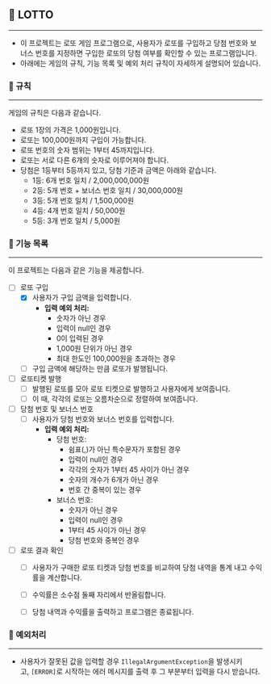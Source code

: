 ## 🎱 LOTTO

---

- 이 프로젝트는 로또 게임 프로그램으로, 사용자가 로또를 구입하고 당첨 번호와 보너스 번호를 지정하면 구입한 로또의 당첨 여부를 확인할 수 있는 프로그램입니다.
- 아래에는 게임의 규칙, 기능 목록 및 예외 처리 규칙이 자세하게 설명되어 있습니다.


### 📌 규칙

---

게임의 규칙은 다음과 같습니다.

- 로또 1장의 가격은 1,000원입니다.
- 로또는 100,000원까지 구입이 가능합니다.
- 로또 번호의 숫자 범위는 1부터 45까지입니다.
- 로또는 서로 다른 6개의 숫자로 이루어져야 합니다.
- 당첨은 1등부터 5등까지 있고, 당첨 기준과 금액은 아래와 같습니다.
  - 1등: 6개 번호 일치 / 2,000,000,000원
  - 2등: 5개 번호 + 보너스 번호 일치 / 30,000,000원
  - 3등: 5개 번호 일치 / 1,500,000원
  - 4등: 4개 번호 일치 / 50,000원
  - 5등: 3개 번호 일치 / 5,000원


### 🔎 기능 목록

---

이 프로젝트는 다음과 같은 기능을 제공합니다.

- [ ] 로또 구입
  - [x] 사용자가 구입 금액을 입력합니다.
    - **입력 예외 처리:**
      - 숫자가 아닌 경우
      - 입력이 null인 경우
      - 0이 입력된 경우
      - 1,000원 단위가 아닌 경우
      - 최대 한도인 100,000원을 초과하는 경우
  - [ ] 구입 금액에 해당하는 만큼 로또가 발행됩니다.
- [ ] 로또티켓 발행
  - [ ] 발행된 로또를 모아 로또 티켓으로 발행하고 사용자에게 보여줍니다.
  - [ ] 이 때, 각각의 로또는 오름차순으로 정렬하여 보여줍니다.
- [ ] 당첨 번호 및 보너스 번호
  - [ ] 사용자가 당첨 번호와 보너스 번호를 입력합니다.
    - **입력 예외 처리:**
      - 당첨 번호:
        - 쉼표(,)가 아닌 특수문자가 포함된 경우
        - 입력이 null인 경우
        - 각각의 숫자가 1부터 45 사이가 아닌 경우
        - 숫자의 개수가 6개가 아닌 경우
        - 번호 간 중복이 있는 경우
      - 보너스 번호:
        - 숫자가 아닌 경우
        - 입력이 null인 경우
        - 1부터 45 사이가 아닌 경우
        - 당첨 번호와 중복인 경우
- [ ] 로또 결과 확인
  - [ ] 사용자가 구매한 로또 티켓과 당첨 번호를 비교하여 당첨 내역을 통계 내고 수익률을 계산합니다.
  - [ ] 수익률은 소수점 둘째 자리에서 반올림합니다.
  - [ ] 당첨 내역과 수익률을 출력하고 프로그램은 종료됩니다.


### **🧨 예외처리**

---

- 사용자가 잘못된 값을 입력할 경우 `IllegalArgumentException`을 발생시키고, `[ERROR]`로 시작하는 에러 메시지를 출력 후 그 부분부터 입력을 다시 받습니다.
